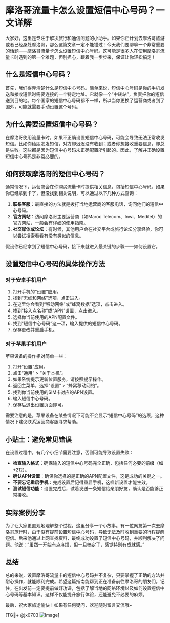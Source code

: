 # 摩洛哥流量卡怎么设置短信中心号码？一文详解

大家好，这里是专注于解决旅行和通信问题的小助手。如果你正计划去摩洛哥旅游或者已经身处摩洛哥，那么这篇文章一定不能错过！今天我们要聊聊一个非常重要的话题——摩洛哥流量卡怎么设置短信中心号码。这可能是很多人在使用摩洛哥流量卡时遇到的第一个难题，但别担心，跟着我一步步来，保证让你轻松搞定！

## 什么是短信中心号码？

首先，我们得弄清楚什么是短信中心号码。简单来说，短信中心号码是你的手机发送和接收短信时需要连接的一个特定地址。它就像一个“中转站”，负责把你的短信送到目的地。每个国家的短信中心号码都不一样，所以当你更换了运营商或者到了国外，可能就需要手动设置这个号码。

## 为什么需要设置短信中心号码？

在摩洛哥使用流量卡时，如果不正确设置短信中心号码，可能会导致无法正常收发短信。比如你给朋友发短信，对方却迟迟没有收到；或者你想接收重要信息，却总是失败。这些都是因为短信中心号码未正确配置所引起的。因此，了解并正确设置短信中心号码是非常必要的。

## 如何获取摩洛哥的短信中心号码？

通常情况下，运营商会在你购买流量卡时提供相关信息，包括短信中心号码。如果你已经拿到卡了，但没找到相关说明，可以通过以下几种方式查询：

1. **联系客服**：最直接的方法就是拨打当地运营商的客服电话，询问他们的短信中心号码。
2. **官方网站**：访问摩洛哥主要运营商（如Maroc Telecom、Inwi、Meditel）的官方网站，一般会有详细的使用指南。
3. **社交媒体或论坛**：有时候，其他用户会在社交平台或旅行论坛分享经验，你可以尝试搜索看看有没有类似的信息。

假设你已经拿到了短信中心号码，接下来就进入最关键的步骤——如何设置它。

## 设置短信中心号码的具体操作方法

### 对于安卓手机用户

1. 打开手机的“设置”应用。
2. 找到“无线和网络”选项，点击进入。
3. 在这里你会看到“移动网络”或“蜂窝数据”选项，点击进入。
4. 找到“接入点名称”或“APN”设置，点击进入。
5. 选择你当前使用的APN配置文件。
6. 找到“短信中心号码”这一项，输入提供的短信中心号码。
7. 保存更改并重启手机。

### 对于苹果手机用户

苹果设备的操作相对简单一些：

1. 打开“设置”应用。
2. 点击“通用” > “关于本机”。
3. 如果系统提示更新位置服务，请按照提示操作。
4. 返回主菜单，选择“设置” > “蜂窝移动网络”。
5. 找到你当前使用的SIM卡对应的APN设置。
6. 输入短信中心号码。
7. 保存后退出设置页面即可。

需要注意的是，苹果设备在某些情况下可能不会显示“短信中心号码”的选项，这种情况下建议联系运营商客服寻求帮助。

## 小贴士：避免常见错误

在设置过程中，有几个小细节需要注意，否则可能导致设置失败：

- **检查输入格式**：确保输入的短信中心号码完全正确，包括任何必要的前缀（如+212）。
- **确认APN设置**：确保你选择的是正确的APN配置文件，这是成功的关键之一。
- **不要忘记重启手机**：完成设置后记得重启手机，这样新设置才能生效。
- **测试短信功能**：设置完成后，试着发送一条短信给亲朋好友，确认是否能够正常接收。

## 实际案例分享

为了让大家更直观地理解整个过程，这里分享一个小故事。有一位网友第一次去摩洛哥旅行时，由于没有提前设置短信中心号码，导致无法及时收到重要的行程提醒短信。后来他通过上网查找资料，最终成功设置了短信中心号码，并顺利解决了问题。他说：“虽然一开始有点麻烦，但一旦搞定了，感觉特别有成就感。”

## 总结

总的来说，设置摩洛哥流量卡的短信中心号码并不复杂，只要掌握了正确的方法并耐心操作，就能顺利完成。希望这篇指南能帮到正在准备前往摩洛哥的朋友们。记住，在出发前一定要提前做好功课，包括了解当地的网络环境以及如何设置短信中心号码等基本知识。这样不仅能提升旅行体验，还能避免不必要的麻烦。

最后，祝大家旅途愉快！如果有任何疑问，欢迎随时留言交流哦~

[TG💪+ @jx0703 ![Image](https://github.com/user-attachments/assets/dbca1d08-cadb-493c-b0ec-ad6f7a83f270)]